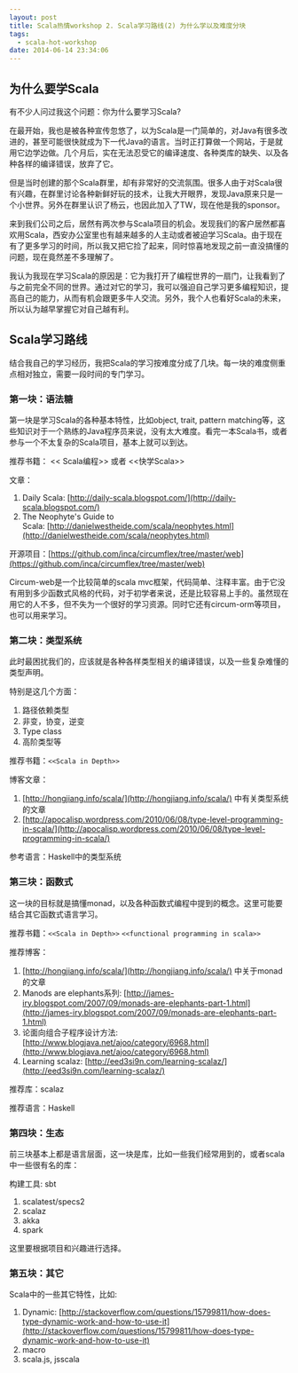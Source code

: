 ```yaml
---
layout: post
title: Scala热情workshop 2. Scala学习路线(2) 为什么学以及难度分块
tags:
  - scala-hot-workshop
date: 2014-06-14 23:34:06
---
```


<div class="se-section-delimiter"></div>
<div class="se-section-delimiter"></div>

## 为什么要学Scala

有不少人问过我这个问题：你为什么要学习Scala?

在最开始，我也是被各种宣传忽悠了，以为Scala是一门简单的，对Java有很多改进的，甚至可能很快就成为下一代Java的语言。当时正打算做一个网站，于是就用它边学边做。几个月后，实在无法忍受它的编译速度、各种类库的缺失、以及各种各样的编译错误，放弃了它。

但是当时创建的那个Scala群里，却有非常好的交流氛围。很多人由于对Scala很有兴趣，在群里讨论各种新鲜好玩的技术，让我大开眼界，发现Java原来只是一个小世界。另外在群里认识了杨云，也因此加入了TW，现在他是我的sponsor。

来到我们公司之后，居然有两次参与Scala项目的机会。发现我们的客户居然都喜欢用Scala，西安办公室里也有越来越多的人主动或者被迫学习Scala。由于现在有了更多学习的时间，所以我又把它捡了起来，同时惊喜地发现之前一直没搞懂的问题，现在竟然差不多理解了。

我认为我现在学习Scala的原因是：它为我打开了编程世界的一扇门，让我看到了与之前完全不同的世界。通过对它的学习，我可以强迫自己学习更多编程知识，提高自己的能力，从而有机会跟更多牛人交流。另外，我个人也看好Scala的未来，所以认为越早掌握它对自己越有利。

## Scala学习路线

结合我自己的学习经历，我把Scala的学习按难度分成了几块。每一块的难度侧重点相对独立，需要一段时间的专门学习。

### 第一块：语法糖

第一块是学习Scala的各种基本特性，比如object, trait, pattern matching等，这些知识对于一个熟练的Java程序员来说，没有太大难度。看完一本Scala书，或者参与一个不太复杂的Scala项目，基本上就可以到达。

推荐书籍： << Scala编程>> 或者 <<快学Scala>>

文章：

1.  Daily Scala: [http://daily-scala.blogspot.com/](http://daily-scala.blogspot.com/)
2.  The Neophyte's Guide to Scala: [http://danielwestheide.com/scala/neophytes.html](http://danielwestheide.com/scala/neophytes.html)

开源项目：[https://github.com/inca/circumflex/tree/master/web](https://github.com/inca/circumflex/tree/master/web)

Circum-web是一个比较简单的scala mvc框架，代码简单、注释丰富。由于它没有用到多少函数式风格的代码，对于初学者来说，还是比较容易上手的。虽然现在用它的人不多，但不失为一个很好的学习资源。同时它还有circum-orm等项目，也可以用来学习。

<div class="se-section-delimiter"></div>

### 第二块：类型系统

此时最困扰我们的，应该就是各种各样类型相关的编译错误，以及一些复杂难懂的类型声明。

特别是这几个方面：

1.  路径依赖类型
2.  非变，协变，逆变
3.  Type class
4.  高阶类型等

推荐书籍：`<<Scala in Depth>>`

博客文章：

1.  [http://hongjiang.info/scala/](http://hongjiang.info/scala/) 中有关类型系统的文章
2.  [http://apocalisp.wordpress.com/2010/06/08/type-level-programming-in-scala/](http://apocalisp.wordpress.com/2010/06/08/type-level-programming-in-scala/)

参考语言：Haskell中的类型系统

<div class="se-section-delimiter"></div>

### 第三块：函数式

这一块的目标就是搞懂monad，以及各种函数式编程中提到的概念。这里可能要结合其它函数式语言学习。

推荐书籍：`<<Scala in Depth>>` `<<functional programming in scala>>`

推荐博客：

1.  [http://hongjiang.info/scala/](http://hongjiang.info/scala/) 中关于monad的文章
2.  Manods are elephants系列: ​[http://james-iry.blogspot.com/2007/09/monads-are-elephants-part-1.html](http://james-iry.blogspot.com/2007/09/monads-are-elephants-part-1.html)
3.  论面向组合子程序设计方法: [http://www.blogjava.net/ajoo/category/6968.html](http://www.blogjava.net/ajoo/category/6968.html)
4.  Learning scalaz: [http://eed3si9n.com/learning-scalaz/](http://eed3si9n.com/learning-scalaz/)

推荐库：scalaz

推荐语言：Haskell

<div class="se-section-delimiter"></div>

### 第四块：生态

前三块基本上都是语言层面，这一块是库，比如一些我们经常用到的，或者scala中一些很有名的库：

构建工具: sbt

1.  scalatest/specs2
2.  scalaz
3.  akka
4.  spark

这里要根据项目和兴趣进行选择。

<div class="se-section-delimiter"></div>

### 第五块：其它

Scala中的一些其它特性，比如:

1.  Dynamic: [http://stackoverflow.com/questions/15799811/how-does-type-dynamic-work-and-how-to-use-it](http://stackoverflow.com/questions/15799811/how-does-type-dynamic-work-and-how-to-use-it)
2.  macro
3.  ​scala.js, jsscala